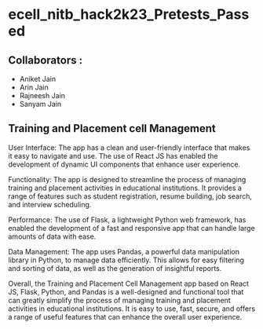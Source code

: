 # ecell_nitb_hack2k23_Pretests_Passed

## Collaborators :
- Aniket Jain
- Arin Jain
- Rajneesh Jain
- Sanyam Jain

## Training and Placement cell Management 

User Interface: The app has a clean and user-friendly interface that makes it easy to navigate and use. The use of React JS has enabled the development of dynamic UI components that enhance user experience.

Functionality: The app is designed to streamline the process of managing training and placement activities in educational institutions. It provides a range of features such as student registration, resume building, job search, and interview scheduling.

Performance: The use of Flask, a lightweight Python web framework, has enabled the development of a fast and responsive app that can handle large amounts of data with ease.

Data Management: The app uses Pandas, a powerful data manipulation library in Python, to manage data efficiently. This allows for easy filtering and sorting of data, as well as the generation of insightful reports.

Overall, the Training and Placement Cell Management app based on React JS, Flask, Python, and Pandas is a well-designed and functional tool that can greatly simplify the process of managing training and placement activities in educational institutions. It is easy to use, fast, secure, and offers a range of useful features that can enhance the overall user experience.
